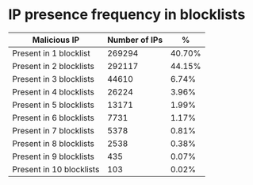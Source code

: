 # IP presence frequency in blocklists
| Malicious IP | Number of IPs | % |
|----|----|----|
| Present in 1 blocklist | 269294 | 40.70% |
| Present in 2 blocklists | 292117 | 44.15% |
| Present in 3 blocklists | 44610 | 6.74% |
| Present in 4 blocklists | 26224 | 3.96% |
| Present in 5 blocklists | 13171 | 1.99% |
| Present in 6 blocklists | 7731 | 1.17% |
| Present in 7 blocklists | 5378 | 0.81% |
| Present in 8 blocklists | 2538 | 0.38% |
| Present in 9 blocklists | 435 | 0.07% |
| Present in 10 blocklists | 103 | 0.02% |
